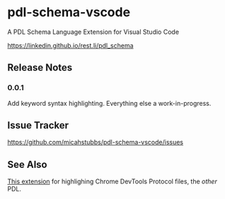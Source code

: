 # pdl-schema-vscode

A PDL Schema Language Extension for Visual Studio Code

https://linkedin.github.io/rest.li/pdl_schema

## Release Notes

### 0.0.1

Add keyword syntax highlighting. Everything else a work-in-progress.

## Issue Tracker

https://github.com/micahstubbs/pdl-schema-vscode/issues

## See Also

[This extension](https://github.com/JoelEinbinder/vscode-language-pdl) for highlighing Chrome DevTools Protocol files, the _other_ PDL.
